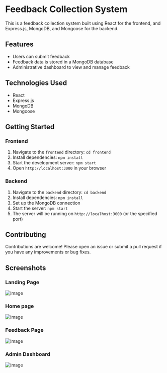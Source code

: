 # Feedback Collection System

This is a feedback collection system built using React for the frontend, and Express.js, MongoDB, and Mongoose for the backend.

## Features

- Users can submit feedback
- Feedback data is stored in a MongoDB database
- Administrative dashboard to view and manage feedback

## Technologies Used

- React
- Express.js
- MongoDB
- Mongoose

## Getting Started

### Frontend

1. Navigate to the `frontend` directory: `cd frontend`
2. Install dependencies: `npm install`
3. Start the development server: `npm start`
4. Open `http://localhost:3000` in your browser

### Backend

1. Navigate to the `backend` directory: `cd backend`
2. Install dependencies: `npm install`
3. Set up the MongoDB connection
4. Start the server: `npm start`
5. The server will be running on `http://localhost:3000` (or the specified port)

## Contributing

Contributions are welcome! Please open an issue or submit a pull request if you have any improvements or bug fixes.

## Screenshots


### Landing Page
![image](https://github.com/RohitM1518/Feedback-Project/assets/145917472/e2e0f84e-07c0-442f-88c0-087e0e6e59bd)

### Home page
![image](https://github.com/RohitM1518/Feedback-Project/assets/145917472/a18ca85d-fbab-4776-8b6e-08cfd8acd034)

### Feedback Page
![image](https://github.com/RohitM1518/Feedback-Project/assets/145917472/1ee16237-eb42-439d-847e-04cffe7f4762)

### Admin Dashboard
![image](https://github.com/RohitM1518/Feedback-Project/assets/145917472/da440b1d-6990-4ace-9a60-037be3355f51)




